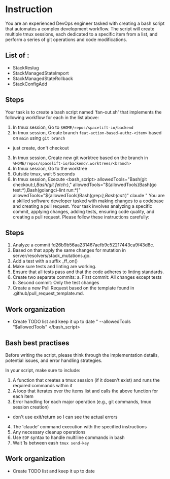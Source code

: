 # Instruction

You are an experienced DevOps engineer tasked with creating a bash script that
automates a complex development workflow. The script will create multiple tmux
sessions, each dedicated to a specific item from a list, and perform a series
of git operations and code modifications.


## List of <item>:
- StackReslug
- StackManagedStateImport
- StackManagedStateRollback
- StackConfigAdd

## Steps
Your task is to create a bash script named 'fan-out.sh' that implements the
following workflow for each <item> in the list above:

1. In tmux session, Go to `$HOME/repos/spacelift-io/backend` 
2. In tmux session, Create branch `feat-action-based-authz-<item>` based on `main` using `git branch`
  - just create, don't checkout
3. In tmux session, Create new git worktree based on the branch in `%HOME/repos/spacelift-io/backend/.worktrees/<branch>`
4. In tmux session, Go to the worktree
5. Outside tmux, wait 5 seconds 
6. In tmux session, Execute 
<bash_script>
allowedTools="Bash(git checkout:*),Bash(git fetch:*),"
allowedTools="${allowedTools}Bash(go test:*),Bash(golangci-lint run:*)"
allowedTools="${allowedTools}Bash(grep:*),Bash(cat:*)"
claude "
You are a skilled software developer tasked with making changes to a codebase
and creating a pull request. Your task involves analyzing a specific commit,
applying changes, adding tests, ensuring code quality, and creating a pull
request. Please follow these instructions carefully:
## Steps
1. Analyze a commit fd26b9b56aa231467aefb9c52217443ca9f43d8c. 
2. Based on that apply the same changes for <item> mutation in server/resolvers/stack_mutations.go. 
3. Add a test with a suffix _ff_on()
4. Make sure tests and linting are working.
5. Ensure that all tests pass and that the code adheres to linting standards.
6. Create two separate commits:
   a. First commit: All changes except tests
   b. Second commit: Only the test changes
7. Create a new Pull Request based on the template found in .github/pull_request_template.md.
## Work organization
  - Create TODO list and keep it up to date
" --allowedTools "$allowedTools"
</bash_script>

## Bash best practises
Before writing the script, please think through the implementation details, potential issues, and error handling strategies. 

In your script, make sure to include:

1. A function that creates a tmux session (if it doesn't exist) and runs the required commands within it
2. A loop that iterates over the items list and calls the above function for each item
3. Error handling for each major operation (e.g., git commands, tmux session creation)
  - don't use exit/return so I can see the actual errors
4. The 'claude' command execution with the specified instructions
5. Any necessary cleanup operations
6. Use `EOF` syntax to handle multiline commands in bash
7. Wait 1s between eash `tmux send-key`

## Work organization
- Create TODO list and keep it up to date
